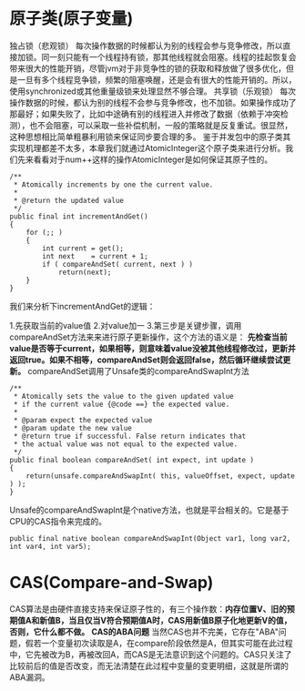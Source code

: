 ﻿# 原子类(原子变量)


独占锁（悲观锁）
每次操作数据的时候都认为别的线程会参与竞争修改，所以直接加锁。同一刻只能有一个线程持有锁，那其他线程就会阻塞。线程的挂起恢复会带来很大的性能开销，尽管jvm对于非竞争性的锁的获取和释放做了很多优化，但是一旦有多个线程竞争锁，频繁的阻塞唤醒，还是会有很大的性能开销的。所以，使用synchronized或其他重量级锁来处理显然不够合理。
共享锁（乐观锁）
每次操作数据的时候，都认为别的线程不会参与竞争修改，也不加锁。如果操作成功了那最好；如果失败了，比如中途确有别的线程进入并修改了数据（依赖于冲突检测），也不会阻塞，可以采取一些补偿机制，一般的策略就是反复重试。很显然，这种思想相比简单粗暴利用锁来保证同步要合理的多。
鉴于并发包中的原子类其实现机理都差不太多，本章我们就通过AtomicInteger这个原子类来进行分析。我们先来看看对于num++这样的操作AtomicInteger是如何保证其原子性的。
```
/**
 * Atomically increments by one the current value.
 *
 * @return the updated value
 */
public final int incrementAndGet()
{
	for (;; )
	{
		int	current = get();
		int	next	= current + 1;
		if ( compareAndSet( current, next ) )
			return(next);
	}
}
```
我们来分析下incrementAndGet的逻辑：

1.先获取当前的value值
2.对value加一
3.第三步是关键步骤，调用compareAndSet方法来来进行原子更新操作，这个方法的语义是：
**先检查当前value是否等于current，如果相等，则意味着value没被其他线程修改过，更新并返回true。如果不相等，compareAndSet则会返回false，然后循环继续尝试更新。**
compareAndSet调用了Unsafe类的compareAndSwapInt方法
```
/**
 * Atomically sets the value to the given updated value
 * if the current value {@code ==} the expected value.
 *
 * @param expect the expected value
 * @param update the new value
 * @return true if successful. False return indicates that
 * the actual value was not equal to the expected value.
 */
public final boolean compareAndSet( int expect, int update )
{
	return(unsafe.compareAndSwapInt( this, valueOffset, expect, update ) );
}
```
Unsafe的compareAndSwapInt是个native方法，也就是平台相关的。它是基于CPU的CAS指令来完成的。
```
public final native boolean compareAndSwapInt(Object var1, long var2, int var4, int var5);
```
# **CAS(Compare-and-Swap)**
CAS算法是由硬件直接支持来保证原子性的，有三个操作数：**内存位置V、旧的预期值A和新值B，当且仅当V符合预期值A时，CAS用新值B原子化地更新V的值，否则，它什么都不做。**
**CAS的ABA问题**
当然CAS也并不完美，它存在"ABA"问题，假若一个变量初次读取是A，在compare阶段依然是A，但其实可能在此过程中，它先被改为B，再被改回A，而CAS是无法意识到这个问题的。CAS只关注了比较前后的值是否改变，而无法清楚在此过程中变量的变更明细，这就是所谓的ABA漏洞。
